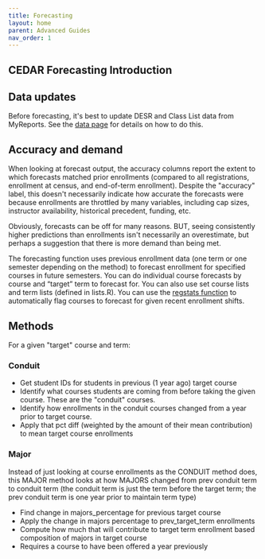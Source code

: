 ```yaml
---
title: Forecasting
layout: home
parent: Advanced Guides
nav_order: 1
---
```


## CEDAR Forecasting Introduction

## Data updates 
Before forecasting, it's best to update DESR and Class List data from MyReports. See the [data page](../../data) for details on how to do this.
 

## Accuracy and demand 
When looking at forecast output, the accuracy columns report the extent to which forecasts matched prior enrollments (compared to all registrations, enrollment at census, and end-of-term enrollment). Despite the "accuracy" label, this doesn't necessarily indicate how accurate the forecasts were because enrollments are throttled by many variables, including cap sizes, instructor availability, historical precedent, funding, etc. 

Obviously, forecasts can be off for many reasons. BUT, seeing consistently higher predictions than enrollments isn't necessarily an overestimate, but perhaps a suggestion that there is more demand than being met.  

The forecasting function uses previous enrollment data (one term or one semester depending on the method) to forecast enrollment for specified courses in future semesters. You can do individual course forecasts by course and “target” term to forecast for. You can also use set course lists and term lists (defined in lists.R). You can use the [regstats function](../../regstats) to automatically flag courses to forecast for given recent enrollment shifts.   
 

## Methods
For a given "target" course and term: 

### Conduit 
- Get student IDs for students in previous (1 year ago) target course 
- Identify what courses students are coming from before taking the given course. These are the "conduit" courses. 
- Identify how enrollments in the conduit courses changed from a year prior to target course. 
- Apply that pct diff (weighted by the amount of their mean contribution) to mean target course enrollments 

 

### Major 
Instead of just looking at course enrollments as the CONDUIT method does, this MAJOR method looks at how MAJORS changed from prev conduit term to conduit term (the conduit term is just the term before the target term; the prev conduit term is one year prior to maintain term type) 

- Find change in majors_percentage for previous target course
- Apply the change in majors percentage to prev_target_term enrollments 
- Compute how much that will contribute to target term enrollment based composition of majors in target course 
- Requires a course to have been offered a year previously 


